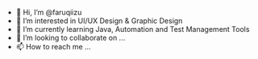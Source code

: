 - 👋 Hi, I’m @faruqiizu
- 👀 I’m interested in UI/UX Design & Graphic Design
- 🌱 I’m currently learning Java, Automation and Test Management Tools
- 💞️ I’m looking to collaborate on ...
- 📫 How to reach me ...

<!---
faruqiizu/faruqiizu is a ✨ special ✨ repository because its `README.md` (this file) appears on your GitHub profile.
You can click the Preview link to take a look at your changes.
--->
